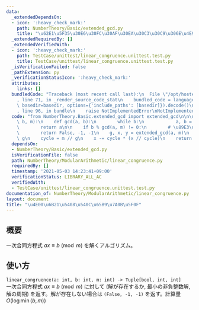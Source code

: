 ```yaml
---
data:
  _extendedDependsOn:
  - icon: ':heavy_check_mark:'
    path: NumberTheory/Basic/extended_gcd.py
    title: "\u62E1\u5F35\u30E6\u30FC\u30AF\u30EA\u30C3\u30C9\u306E\u4E92\u9664\u6CD5"
  _extendedRequiredBy: []
  _extendedVerifiedWith:
  - icon: ':heavy_check_mark:'
    path: TestCase/unittest/linear_congruence.unittest.test.py
    title: TestCase/unittest/linear_congruence.unittest.test.py
  _isVerificationFailed: false
  _pathExtension: py
  _verificationStatusIcon: ':heavy_check_mark:'
  attributes:
    links: []
  bundledCode: "Traceback (most recent call last):\n  File \"/opt/hostedtoolcache/Python/3.10.4/x64/lib/python3.10/site-packages/onlinejudge_verify/documentation/build.py\"\
    , line 71, in _render_source_code_stat\n    bundled_code = language.bundle(stat.path,\
    \ basedir=basedir, options={'include_paths': [basedir]}).decode()\n  File \"/opt/hostedtoolcache/Python/3.10.4/x64/lib/python3.10/site-packages/onlinejudge_verify/languages/python.py\"\
    , line 96, in bundle\n    raise NotImplementedError\nNotImplementedError\n"
  code: "from NumberTheory.Basic.extended_gcd import extended_gcd\n\n\ndef linear_congruence(a,\
    \ b, m):\n    def gcd(a, b):\n        while b:\n            a, b = b, a % b\n\
    \        return a\n\n    if b % gcd(a, m) != 0:\n        # \u89E3\u306A\u3057\n\
    \        return False, -1, -1\n    g, x, y = extended_gcd(a, m)\n    x *= b //\
    \ g\n    cycle = m // g\n    x -= cycle * (x // cycle)\n    return True, x, cycle\n"
  dependsOn:
  - NumberTheory/Basic/extended_gcd.py
  isVerificationFile: false
  path: NumberTheory/ModularArithmetic/linear_congruence.py
  requiredBy: []
  timestamp: '2021-05-03 14:23:41+09:00'
  verificationStatus: LIBRARY_ALL_AC
  verifiedWith:
  - TestCase/unittest/linear_congruence.unittest.test.py
documentation_of: NumberTheory/ModularArithmetic/linear_congruence.py
layout: document
title: "\u4E00\u6B21\u5408\u540C\u65B9\u7A0B\u5F0F"
---
```


## 概要
一次合同方程式 $ax \equiv b \pmod{m}$ を解くアルゴリズム。

## 使い方
`linear_congruence(a: int, b: int, m: int) -> Tuple[bool, int, int]`  
一次合同方程式 $ax \equiv b \pmod{m}$ に対して (解が存在するか, 最小の非負整数解, 解の周期) を返す。解が存在しない場合は `(False, -1, -1)` を返す。計算量 $O(\log \min(b, m))$
